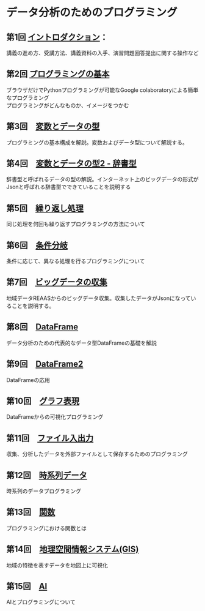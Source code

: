 # データ分析のためのプログラミング

## 第1回 [イントロダクション](https://github.com/ueharaLab/python_introduction)：  
講義の進め方、受講方法、講義資料の入手、演習問題回答提出に関する操作など

## 第2回 [プログラミングの基本](https://github.com/ueharaLab/python2_basics)  
ブラウザだけでPythonプログラミングが可能なGoogle colaboratoryによる簡単なプログラミング  
プログラミングがどんなものか、イメージをつかむ

## 第3回　[変数とデータの型](https://github.com/ueharaLab/python3_variables)
プログラミングの基本構成を解説。変数およびデータ型について解説する。

## 第4回　[変数とデータの型2 - 辞書型](https://github.com/ueharaLab/python4_dict)
辞書型と呼ばれるデータの型の解説。インターネット上のビッグデータの形式がJsonと呼ばれる辞書型でできていることを説明する

## 第5回　[繰り返し処理](https://github.com/ueharaLab/python5_repeat)
同じ処理を何回も繰り返すプログラミングの方法について

## 第6回　[条件分岐](https://github.com/ueharaLab/python6_ifelse)
条件に応じて、異なる処理を行るプログラミングについて
    
## 第7回　[ビッグデータの収集](https://github.com/ueharaLab/python7_begdata_Resas)
地域データREAASからのビッグデータ収集。収集したデータがJsonになっていることを説明する。

## 第8回　[DataFrame](https://github.com/ueharaLab/python8_dataframe)
データ分析のための代表的なデータ型DataFrameの基礎を解説

## 第9回　[DataFrame2](https://github.com/ueharaLab/python9_dataframe2)
DataFrameの応用

## 第10回　[グラフ表現](https://github.com/ueharaLab/python10_visualization)
DataFrameからの可視化プログラミング

## 第11回　[ファイル入出力](https://github.com/ueharaLab/python11_files)
収集、分析したデータを外部ファイルとして保存するためのプログラミング

## 第12回　[時系列データ](https://github.com/ueharaLab/python12_timeseries)  
時系列のデータプログラミング

## 第13回　[関数](https://github.com/ueharaLab/python13_function)
プログラミングにおける関数とは

## 第14回　[地理空間情報システム(GIS)](https://github.com/ueharaLab/python14_GIS)
地域の特徴を表すデータを地図上に可視化　　

## 第15回　[AI](https://github.com/ueharaLab/python15_AI) 
AIとプログラミングについて
